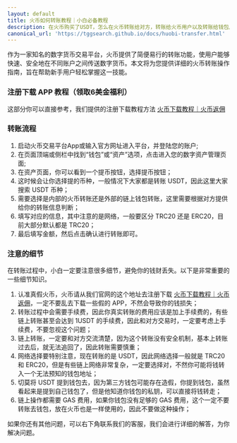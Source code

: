 ```yaml
---
layout: default
title: 火币如何转账教程｜小白必备教程
description: 在火币购买了USDT，怎么在火币转账给对方，转账给火币用户以及转账给钱包用户，应该如何操作，避免钱财丢失，需要注意哪些细节。
canonical_url: 'https://tggsearch.github.io/docs/huobi-transfer.html'
---
```

作为一家知名的数字货币交易平台，火币提供了简便易行的转账功能，使用户能够快速、安全地在不同账户之间传送数字货币。本文将为您提供详细的火币转账操作指南，旨在帮助新手用户轻松掌握这一技能。

### 注册下载 APP 教程（领取6美金福利）
这部分你可以直接参考，我们提供的注册下载教程方法 [火币下载教程｜火币返佣](./huobi-download.html)

### 转账流程

1. 启动火币交易平台App或输入官方网址进入平台，并登陆您的账户;
2. 在页面顶端或侧栏中找到“钱包”或“资产”选项，点击进入您的数字资产管理页面;
3. 在资产页面，你可以看到一个提币按钮，选择提币按钮；
4. 这时候会让你选择提的币种，一般情况下大家都是转账 USDT，因此这里大家搜索 USDT 币种；
5. 需要选择是内部的火币转账还是外部的链上钱包转账，这里需要根据对方提供给你的转账信息判断；
6. 填写对应的信息，其中注意的是网络，一般要区分 TRC20 还是 ERC20，目前大部分默认都是 TRC20；
7. 最后填写金额，然后点击确认进行转账即可。

### 注意的细节
在转账过程中，小白一定要注意很多细节，避免你的钱财丢失。以下是非常重要的一些细节知识。

1. 认准真假火币，火币请从我们官网的这个地址去注册下载  [火币下载教程｜火币返佣](./huobi-download.html)，一定不要乱去下载一些假的 APP，不然会导致你的钱损失；
2. 转账过程中会需要手续费，因此你真实转账的费用应该是加上手续费的，有些链上转账甚至会达到 1USDT 的手续费，因此和对方交易时，一定要考虑上手续费，不要忽视这个问题；
3. 链上转账，一定要和对方交流清楚，因为这个转账没有安全机制，基本上转账过去后，就无法追回了，因此转账需要慎重；
4. 网络选择要特别注意，现在转账的是 USDT，因此网络选择一般就是 TRC20 和 ERC20，但是有些链上网络非常复杂，一定要选择对，不然你可能将钱转入一个无法预知的钱包地址；
5. 切莫将 USDT 提到钱包去，因为第三方钱包可能存在造假，你提到钱包，虽然看起来是提到自己钱包了，但是他知道你钱包的私钥，可以直接将钱转走；
6. 链上操作都需要 GAS 费用，如果你钱包没有足够的 GAS 费用，这个一定不要转账去钱包，放在火币也是一样使用的，因此不要做这种操作；

如果你还有其他问题，可以右下角联系我们的客服，我们会进行详细的解答，为你解决问题。